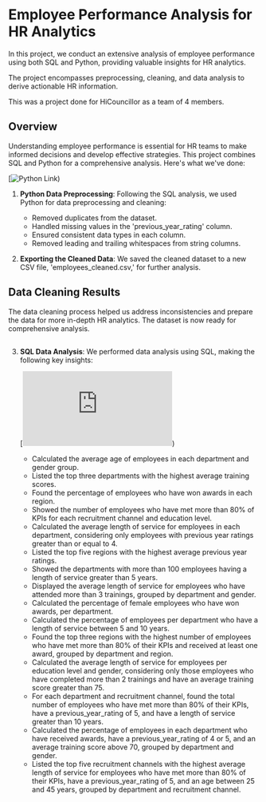 # Employee Performance Analysis for HR Analytics

In this project, we conduct an extensive analysis of employee performance using both SQL and Python, providing valuable insights for HR analytics. 

The project encompasses preprocessing, cleaning, and data analysis to derive actionable HR information. 

This was a project done for HiCouncillor as a team of 4 members.

## Overview

Understanding employee performance is essential for HR teams to make informed decisions and develop effective strategies. This project combines SQL and Python for a comprehensive analysis. Here's what we've done:

[![Python Link](https://github.com/mythilyram/Analysing-Employee-Performance-for-Hr-Analytics/blob/main/Employee_Performance_for_Hr_Analytics.ipynb))

1. **Python Data Preprocessing**: Following the SQL analysis, we used Python for data preprocessing and cleaning:

   - Removed duplicates from the dataset.
   - Handled missing values in the 'previous_year_rating' column.
   - Ensured consistent data types in each column.
   - Removed leading and trailing whitespaces from string columns.

2. **Exporting the Cleaned Data**: We saved the cleaned dataset to a new CSV file, 'employees_cleaned.csv,' for further analysis.

## Data Cleaning Results

The data cleaning process helped us address inconsistencies and prepare the data for more in-depth HR analytics. The dataset is now ready for comprehensive analysis.

##
3. **SQL Data Analysis**: We performed data analysis using SQL, making the following key insights:

   [![SQL link](https://github.com/mythilyram/Analysing-Employee-Performance-for-Hr-Analytics/blob/main/Employee%20analysis%20HR%20HiC%20Proj.sql))

   - Calculated the average age of employees in each department and gender group.
   - Listed the top three departments with the highest average training scores.
   - Found the percentage of employees who have won awards in each region.
   - Showed the number of employees who have met more than 80% of KPIs for each recruitment channel and education level.
   - Calculated the average length of service for employees in each department, considering only employees with previous year ratings greater than or equal to 4.
   - Listed the top five regions with the highest average previous year ratings.
   - Showed the departments with more than 100 employees having a length of service greater than 5 years.
   - Displayed the average length of service for employees who have attended more than 3 trainings, grouped by department and gender.
   - Calculated the percentage of female employees who have won awards, per department.
   - Calculated the percentage of employees per department who have a length of service between 5 and 10 years.
   - Found the top three regions with the highest number of employees who have met more than 80% of their KPIs and received at least one award, grouped by department and region.
   - Calculated the average length of service for employees per education level and gender, considering only those employees who have completed more than 2 trainings and have an average training score greater than 75.
   - For each department and recruitment channel, found the total number of employees who have met more than 80% of their KPIs, have a previous_year_rating of 5, and have a length of service greater than 10 years.
   - Calculated the percentage of employees in each department who have received awards, have a previous_year_rating of 4 or 5, and an average training score above 70, grouped by department and gender.
   - Listed the top five recruitment channels with the highest average length of service for employees who have met more than 80% of their KPIs, have a previous_year_rating of 5, and an age between 25 and 45 years, grouped by department and recruitment channel.


